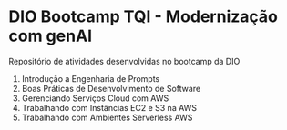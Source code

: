 # DIO Bootcamp TQI - Modernização com genAI

Repositório de atividades desenvolvidas no bootcamp da DIO

1. Introdução a Engenharia de Prompts
2. Boas Práticas de Desenvolvimento de Software
3. Gerenciando Serviços Cloud com AWS
4. Trabalhando com Instâncias EC2 e S3 na AWS
5. Trabalhando com Ambientes Serverless AWS

